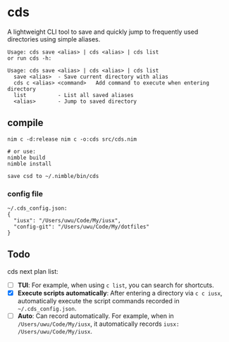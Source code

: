 # cds
A lightweight CLI tool to save and quickly jump to frequently used directories using simple aliases.

```
Usage: cds save <alias> | cds <alias> | cds list
or run cds -h:

Usage: cds save <alias> | cds <alias> | cds list
  save <alias>  - Save current directory with alias
  cds c <alias> <command>   Add command to execute when entering directory
  list          - List all saved aliases
  <alias>       - Jump to saved directory
```

## compile

```
nim c -d:release nim c -o:cds src/cds.nim

# or use:
nimble build
nimble install

save csd to ~/.nimble/bin/cds
```

### config file

```
~/.cds_config.json: 
{
  "iusx": "/Users/uwu/Code/My/iusx",
  "config-git": "/Users/uwu/Code/My/dotfiles"
}
```


## Todo
cds next plan list:

* [ ] **TUI**: For example, when using `c list`, you can search for shortcuts.
* [x] **Execute scripts automatically**: After entering a directory via `c c iusx`, automatically execute the script commands recorded in `~/.cds_config.json`.
* [ ] **Auto**: Can record automatically. For example, when in `/Users/uwu/Code/My/iusx`, it automatically records `iusx: /Users/uwu/Code/My/iusx`.
